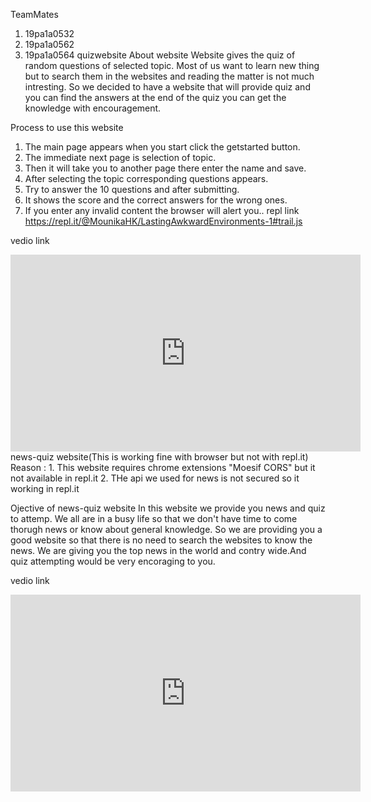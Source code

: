 TeamMates
1. 19pa1a0532
2. 19pa1a0562
3. 19pa1a0564
quizwebsite
About website
Website gives the quiz of random questions of selected topic. Most of us want to learn new thing but to search them in the websites and reading the matter is not much intresting. So we decided to have a website that will provide quiz and you can find the answers at the end of the quiz you can get the knowledge with encouragement.

Process to use this website
1. The main page appears when you start click the getstarted button.
2. The immediate next page is selection of topic.
3. Then it will take you to another page there enter the name and save.
4. After selecting the topic corresponding questions appears.
5. Try to answer the 10 questions and after submitting.
6. It shows the score and the correct answers for the wrong ones.
7. If you enter any invalid content the browser will alert you..
repl link
https://repl.it/@MounikaHK/LastingAwkwardEnvironments-1#trail.js

vedio link
<iframe width="560" height="315" src="https://www.youtube.com/embed/orL8oB1peig" frameborder="0" allow="accelerometer; autoplay; clipboard-write; encrypted-media; gyroscope; picture-in-picture" allowfullscreen></iframe>
news-quiz website(This is working fine with browser but not with repl.it)
Reason : 1. This website requires chrome extensions "Moesif CORS" but it not available in repl.it 2. THe api we used for news is not secured so it working in repl.it

Ojective of news-quiz website
In this website we provide you news and quiz to attemp. We all are in a busy life so that we don't have time to come thorugh news or know about general knowledge. So we are providing you a good website so that there is no need to search the websites to know the news. We are giving you the top news in the world and contry wide.And quiz attempting would be very encoraging to you.

vedio link
<iframe width="560" height="315" src="https://www.youtube.com/embed/WbeLxi7ndt8" frameborder="0" allow="accelerometer; autoplay; clipboard-write; encrypted-media; gyroscope; picture-in-picture" allowfullscreen></iframe>
